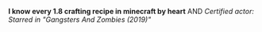 **I know every 1.8 crafting recipe in minecraft by heart** AND
_Certified actor: Starred in "Gangsters And Zombies (2019)"_ 
